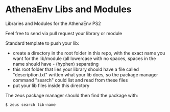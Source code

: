 # AthenaEnv Libs and Modules
Libraries and Modules for the AthenaEnv PS2  

Feel free to send via pull request your library or module  

Standard template to push your lib:  
- create a directory in the root folder in this repo, with the exact name you want for the lib/module (all lowercase with no spaces, spaces in the name should have - (hyphen) separating
- this root folder that lies your library should have a file called "description.txt" written what your lib does, so the package manager command "search" could list and read from these files
- put your lib files inside this directory

The zeus package manager should then find the package with:
```sh
$ zeus search lib-name
```
